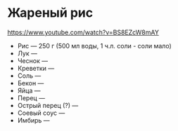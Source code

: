 # Жареный рис

https://www.youtube.com/watch?v=BS8EZcW8mAY

* Рис — 250 г (500 мл воды, 1 ч.л. соли - соли мало)
* Лук —
* Чеснок —
* Креветки —
* Соль —
* Бекон —
* Яйца —
* Перец —
* Острый перец (?) —
* Соевый соус —
* Имбирь —
